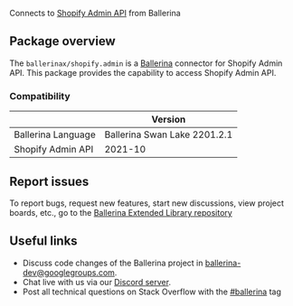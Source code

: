 Connects to [Shopify Admin API](https://shopify.dev/api/admin-rest) from Ballerina

## Package overview
The `ballerinax/shopify.admin` is a [Ballerina](https://ballerina.io/) connector for Shopify Admin API.
This package provides the capability to access Shopify Admin API.

### Compatibility
|                               | Version                         |
|-------------------------------|---------------------------------|
| Ballerina Language            | Ballerina Swan Lake 2201.2.1      | 
| Shopify Admin API             | 2021-10                         |

## Report issues
To report bugs, request new features, start new discussions, view project boards, etc., go to the [Ballerina Extended Library repository](https://github.com/ballerina-platform/ballerina-extended-library)

## Useful links
- Discuss code changes of the Ballerina project in [ballerina-dev@googlegroups.com](mailto:ballerina-dev@googlegroups.com).
- Chat live with us via our [Discord server](https://discord.gg/ballerinalang).
- Post all technical questions on Stack Overflow with the [#ballerina](https://stackoverflow.com/questions/tagged/ballerina) tag
